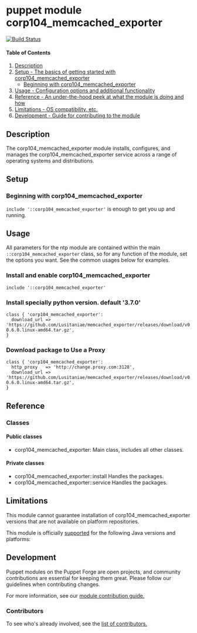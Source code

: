 # puppet module corp104_memcached_exporter
[![Build Status](https://travis-ci.com/104corp/puppet-corp104_memcached_exporter.svg?branch=master)](https://travis-ci.com/104corp/puppet-corp104_memcached_exporter)


#### Table of Contents

1. [Description](#description)
1. [Setup - The basics of getting started with corp104_memcached_exporter](#setup)
    * [Beginning with corp104_memcached_exporter](#beginning-with-corp104_memcached_exporter)
1. [Usage - Configuration options and additional functionality](#usage)
1. [Reference - An under-the-hood peek at what the module is doing and how](#reference)
1. [Limitations - OS compatibility, etc.](#limitations)
1. [Development - Guide for contributing to the module](#development)

## Description

The corp104_memcached_exporter module installs, configures, and manages the corp104_memcached_exporter service across a range of operating systems and distributions.

## Setup

### Beginning with corp104_memcached_exporter

`include '::corp104_memcached_exporter'` is enough to get you up and running.

## Usage

All parameters for the ntp module are contained within the main `::corp104_memcached_exporter` class, so for any function of the module, set the options you want. See the common usages below for examples.

### Install and enable corp104_memcached_exporter

```puppet
include '::corp104_memcached_exporter'
```

### Install specially python version. default '3.7.0'

```puppet
class { 'corp104_memcached_exporter':
  download_url => 'https://github.com/Lusitaniae/memcached_exporter/releases/download/v0.6.0/memcached_exporter-0.6.0.linux-amd64.tar.gz',
}
```

### Download package to Use a Proxy

```puppet
class { 'corp104_memcached_exporter':
  http_proxy   => 'http://change.proxy.com:3128',
  download_url => 'https://github.com/Lusitaniae/memcached_exporter/releases/download/v0.6.0/memcached_exporter-0.6.0.linux-amd64.tar.gz',
}
```

## Reference

### Classes

#### Public classes

* corp104_memcached_exporter: Main class, includes all other classes.

#### Private classes

* corp104_memcached_exporter::install Handles the packages.
* corp104_memcached_exporter::service Handles the packages.

## Limitations

This module cannot guarantee installation of corp104_memcached_exporter versions that are not available on  platform repositories.

This module is officially [supported](https://forge.puppetlabs.com/supported) for the following Java versions and platforms:

## Development

Puppet modules on the Puppet Forge are open projects, and community contributions are essential for keeping them great. Please follow our guidelines when contributing changes.

For more information, see our [module contribution guide.](https://docs.puppetlabs.com/forge/contributing.html)

### Contributors

To see who's already involved, see the [list of contributors.](https://github.com/104corp/puppet-corp104_memcached_exporter/graphs/contributors)
